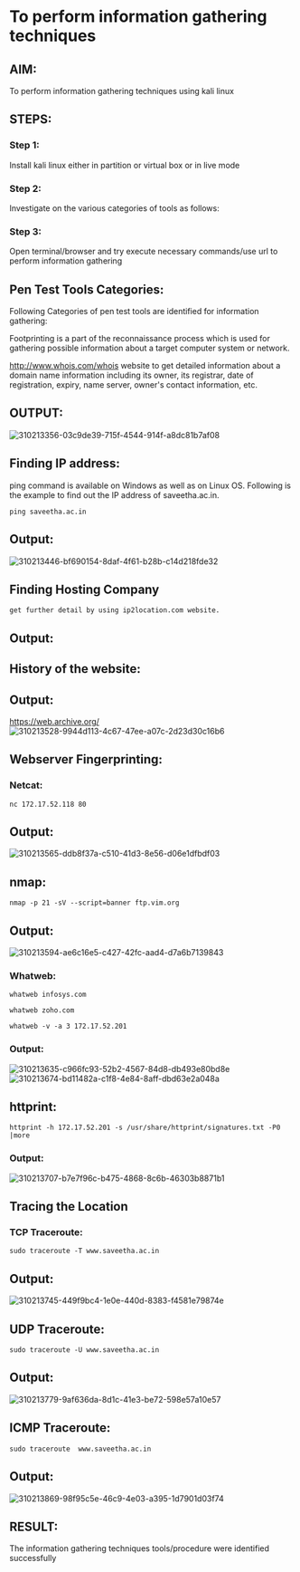 # To perform information gathering techniques

## AIM:

To perform information gathering techniques using kali linux 

## STEPS:

### Step 1:

Install kali linux either in partition or virtual box or in live mode

### Step 2:

Investigate on the various categories of tools as follows:

### Step 3:
Open terminal/browser and try execute necessary commands/use url to perform information gathering
## Pen Test Tools Categories:
Following Categories of pen test tools are identified for information gathering:

Footprinting is a part of the reconnaissance process which is used for gathering possible information about a target computer system or network.

http://www.whois.com/whois website to get detailed information about a domain name information including its owner, its registrar, date of registration, expiry, name server, owner's contact information, etc.
## OUTPUT:
![310213356-03c9de39-715f-4544-914f-a8dc81b7af08](https://github.com/vatsan143/InformationGathering/assets/147368204/ce755ea7-ff07-4e32-973c-55c45cd7d6fd)

## Finding IP address:
ping command is available on Windows as well as on Linux OS. Following is the example to find out the IP address of saveetha.ac.in.

```
ping saveetha.ac.in
```
## Output:
![310213446-bf690154-8daf-4f61-b28b-c14d218fde32](https://github.com/vatsan143/InformationGathering/assets/147368204/582600ed-bf3d-4620-be7c-a56240bc1069)


## Finding Hosting Company
```
get further detail by using ip2location.com website.
```

## Output:


## History of the website:
## Output:
https://web.archive.org/
![310213528-9944d113-4c67-47ee-a07c-2d23d30c16b6](https://github.com/vatsan143/InformationGathering/assets/147368204/d93ca50e-d22f-4792-aafe-14ca1484608c)

## Webserver Fingerprinting:
### Netcat:
```
nc 172.17.52.118 80
```
## Output:

![310213565-ddb8f37a-c510-41d3-8e56-d06e1dfbdf03](https://github.com/vatsan143/InformationGathering/assets/147368204/ed74dbdd-74db-402c-bf78-7b25aa339e40)

## nmap:
```
nmap -p 21 -sV --script=banner ftp.vim.org
```
## Output:
![310213594-ae6c16e5-c427-42fc-aad4-d7a6b7139843](https://github.com/vatsan143/InformationGathering/assets/147368204/373fb1f2-5be9-4482-9531-29d562cd4123)


### Whatweb:
```
whatweb infosys.com
```
```
whatweb zoho.com
```
```
whatweb -v -a 3 172.17.52.201
```
### Output:
![310213635-c966fc93-52b2-4567-84d8-db493e80bd8e](https://github.com/vatsan143/InformationGathering/assets/147368204/62c3bf87-ec78-4461-a618-4a6a2bed98f6)
![310213674-bd11482a-c1f8-4e84-8aff-dbd63e2a048a](https://github.com/vatsan143/InformationGathering/assets/147368204/e180548d-0b60-4e80-9e97-d235f2e2c1ea)




## httprint:
```
httprint -h 172.17.52.201 -s /usr/share/httprint/signatures.txt -P0 |more
```
### Output:

![310213707-b7e7f96c-b475-4868-8c6b-46303b8871b1](https://github.com/vatsan143/InformationGathering/assets/147368204/8da0c0e7-974f-4b2b-bbe3-e6e9efbce0d3)

## Tracing the Location
### TCP Traceroute:
```
sudo traceroute -T www.saveetha.ac.in
```
## Output:
![310213745-449f9bc4-1e0e-440d-8383-f4581e79874e](https://github.com/vatsan143/InformationGathering/assets/147368204/7bf5f242-0336-45d8-acb0-6687fa217c67)


## UDP Traceroute:
```
sudo traceroute -U www.saveetha.ac.in
```
## Output:
![310213779-9af636da-8d1c-41e3-be72-598e57a10e57](https://github.com/vatsan143/InformationGathering/assets/147368204/1e94d32e-f799-4e7b-9676-ae1d42978e52)


## ICMP Traceroute:
```
sudo traceroute  www.saveetha.ac.in
```
## Output:
![310213869-98f95c5e-46c9-4e03-a395-1d7901d03f74](https://github.com/vatsan143/InformationGathering/assets/147368204/4200088d-2ff3-4a67-9773-e8b08cea98d8)

## RESULT:
The information gathering techniques tools/procedure were identified successfully
